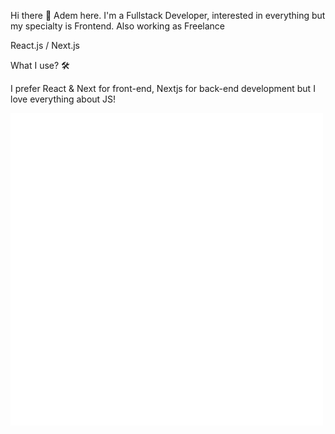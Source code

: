 Hi there 👋
Adem here. I'm a Fullstack Developer, interested in everything but my specialty is Frontend. Also working as Freelance

React.js / Next.js

What I use? 🛠


I prefer React & Next for front-end, Nextjs for back-end development but I love everything about JS!

![React](https://github.com/ademsuslu/README.md/blob/main/animation_500_kd7ngokt.gif)



